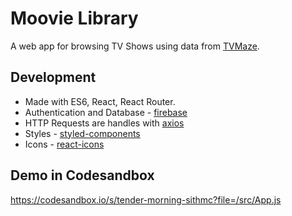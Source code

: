 # Moovie Library

A web app for browsing TV Shows using data from [TVMaze](https://www.tvmaze.com/api).

## Development

-   Made with ES6, React, React Router.
-   Authentication and Database - [firebase](https://firebase.google.com/)
-   HTTP Requests are handles with [axios](https://axios-http.com/docs/intro)
-   Styles - [styled-components](https://styled-components.com/)
-   Icons - [react-icons](https://react-icons.github.io/react-icons/)

## Demo in Codesandbox

https://codesandbox.io/s/tender-morning-sithmc?file=/src/App.js
